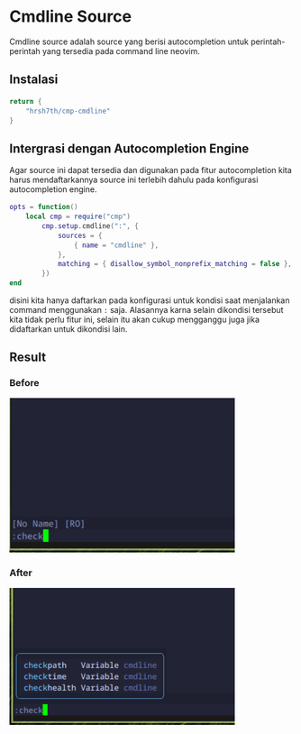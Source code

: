 # Cmdline Source
Cmdline source adalah source yang berisi autocompletion untuk  perintah-perintah yang tersedia pada command line neovim.

## Instalasi 

```lua
return {
	"hrsh7th/cmp-cmdline"
}
```

## Intergrasi dengan Autocompletion Engine
Agar source ini dapat tersedia dan digunakan pada fitur autocompletion kita harus mendaftarkannya source ini terlebih dahulu pada konfigurasi autocompletion engine.

```lua
opts = function()
    local cmp = require("cmp")
		cmp.setup.cmdline(":", {
			sources = {
				{ name = "cmdline" },
			},
			matching = { disallow_symbol_nonprefix_matching = false },
		})
end
```

disini kita hanya daftarkan pada konfigurasi untuk kondisi saat menjalankan command menggunakan `:` saja. Alasannya karna selain dikondisi tersebut kita tidak perlu fitur ini, selain itu akan cukup mengganggu juga jika didaftarkan untuk dikondisi lain.

## Result

### Before
<img src="../../../public/2025-01-28_08-10.png" width="400">

### After
<img src="../../../public/2025-01-28_08-17.png" width="400">